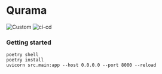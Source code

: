 # Qurama
![Custom](https://img.shields.io/badge/Blazingly-FastAPI-orange)
![ci-cd](https://github.com/MarkoM-dot/qurama/actions/workflows/build.yml/badge.svg)
### Getting started
```shell
poetry shell
poetry install
uvicorn src.main:app --host 0.0.0.0 --port 8000 --reload
```
